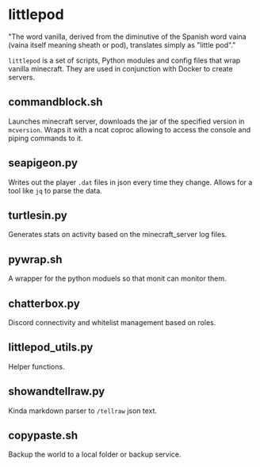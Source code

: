 # littlepod

"The word vanilla, derived from the diminutive of the Spanish word vaina (vaina itself meaning sheath or pod), translates simply as "little pod"."

`littlepod` is a set of scripts, Python modules and config files that wrap vanilla minecraft. They are used in conjunction with Docker to create servers.

## commandblock.sh

Launches minecraft server, downloads the jar of the specified version in `mcversion`. Wraps it with a ncat coproc allowing to access the console and piping commands to it. 

## seapigeon.py

Writes out the player `.dat` files in json every time they change. Allows for a tool like `jq` to parse the data.

## turtlesin.py

Generates stats on activity based on the minecraft_server log files.

## pywrap.sh

A wrapper for the python moduels so that monit can monitor them.

## chatterbox.py

Discord connectivity and whitelist management based on roles.

## littlepod_utils.py

Helper functions.

## showandtellraw.py

Kinda markdown parser to `/tellraw` json text.

## copypaste.sh

Backup the world to a local folder or backup service.
